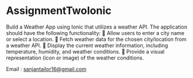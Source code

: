 # AssignmentTwoIonic
Build a Weather App using Ionic that utilizes a weather API. The application should have the
following functionality:
 Allow users to enter a city name or select a location.
 Fetch weather data for the chosen city/location from a weather API.
 Display the current weather information, including temperature, humidity, and weather
conditions.
 Provide a visual representation (icon or image) of the weather conditions.

Email : sanjantailor16@gmail.com
